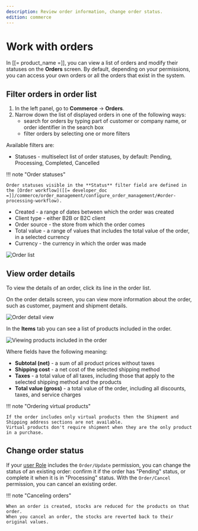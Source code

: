 ```yaml
---
description: Review order information, change order status.
edition: commerce
---
```


# Work with orders

In [[= product_name =]], you can view a list of orders and modify their statuses on the **Orders** screen.
By default, depending on your permissions, you can access your own orders or all the orders that exist in the system.

## Filter orders in order list

1. In the left panel, go to **Commerce** -> **Orders**.
2. Narrow down the list of displayed orders in one of the following ways:
    - search for orders by typing part of customer or company name, or order identifier in the search box
    - filter orders by selecting one or more filters

Available filters are:

- Statuses - multiselect list of order statuses, by default: Pending, Processing, Completed, Cancelled

!!! note "Order statuses"

    Order statuses visible in the **Status** filter field are defined in the [Order workflow]([[= developer_doc =]]/commerce/order_management/configure_order_management/#order-processing-workflow).

- Created - a range of dates between which the order was created
- Client type - either B2B or B2C client
- Order source - the store from which the order comes
- Total value - a range of values that includes the total value of the order, in a selected currency
- Currency - the currency in which the order was made

![Order list](order_list.png)

## View order details

To view the details of an order, click its line in the order list.

On the order details screen, you can view more information about the order, such as customer, payment and shipment details.

![Order detail view](order_detail_view.png)

In the **Items** tab you can see a list of products included in the order.

![Viewing products included in the order](order_detail_items.png)

Where fields have the following meaning:

- **Subtotal (net)** - a sum of all product prices without taxes
- **Shipping cost** - a net cost of the selected shipping method
- **Taxes** - a total value of all taxes, including those that apply to the selected shipping method and the products
- **Total value (gross)** - a total value of the order, including all discounts, taxes, and service charges

!!! note "Ordering virtual products"

    If the order includes only virtual products then the Shipment and Shipping address sections are not available.
    Virtual products don't require shipment when they are the only product in a purchase.

## Change order status

If your [user Role](work_with_permissions.md) includes the `Order/Update` permission, you can change the status of an existing order:
confirm it if the order has "Pending" status, or complete it when it is in "Processing" status.
With the `Order/Cancel` permission, you can cancel an existing order.

!!! note "Canceling orders"

    When an order is created, stocks are reduced for the products on that order. 
    When you cancel an order, the stocks are reverted back to their original values.

